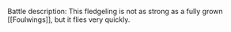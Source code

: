 Battle description:
This fledgeling is not as strong as a fully grown [[Foulwings]], but it flies very quickly.